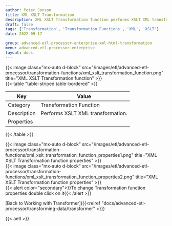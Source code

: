 ```yaml
---
author: Peter Jonson
title: XML XSLT Transformation
description: XML XSLT Transformation function performs XSLT XML transformation
draft: false
tags: ['Transformation', 'Transformation Functions', 'XML', 'XSLT']
date: 2022-09-17

group: advanced-etl-processor-enterprise-xml-html-transformation
menu: advanced-etl-processor-enterprise
layout: docs
---
```


{{< image class="mx-auto d-block"  src="/images/etl/advanced-etl-processor/transformation-functions/xml_xslt_transformation_function.png" title="XML XSLT Transformation function" >}}
\
{{< table "table-striped table-bordered" >}}

| Key         | Value                             |
| ----------- | --------------------------------- |
| Category    | Transformation Function           |
| Description | Performs XSLT XML transformation. |
| Properties  |                                   |

{{< /table >}}

{{< image class="mx-auto d-block"  src="/images/etl/advanced-etl-processor/transformation-functions/xml_xslt_transformation_function_properties1.png" title="XML XSLT Transformation function properties" >}}
\
{{< image class="mx-auto d-block"  src="/images/etl/advanced-etl-processor/transformation-functions/xml_xslt_transformation_function_properties2.png" title="XML XSLT Transformation function properties" >}}
\
{{< alert color="secondary">}}To change Transformation function properties double click on it{{< /alert >}}

[Back to Working with Transformer]({{<relref "docs/advanced-etl-processor/transforming-data/transformer" >}})

{{< aetl >}}
